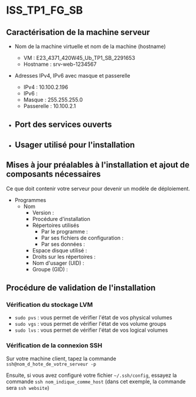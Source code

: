 # ISS_TP1_FG_SB
## Caractérisation de la machine serveur

- Nom de la machine virtuelle et nom de la machine (hostname)
  - VM : E23_4371_420W45_Ub_TP1_SB_2291653
  - Hostname : srv-web-1234567

- Adresses IPv4, IPv6 avec masque et passerelle
  - IPv4 : 10.100.2.196
  - IPv6 : 
  - Masque : 255.255.255.0
  - Passerelle : 10.100.2.1

- Port des services ouverts
  - 

- Usager utilisé pour l'installation
  - 

## Mises à jour préalables à l'installation et ajout de composants nécessaires
Ce que doit contenir votre serveur pour devenir un modèle de déploiement.
- Programmes
  - Nom
    - Version : 
    - Procédure d'installation
    - Répertoires utilisés
      -  Par le programme : 
      -  Par ses fichiers de configuration : 
      -  Par ses données : 
    - Espace disque utilisé :
    - Droits sur les répertoires :
    - Nom d'usager (UID) :
    - Groupe (GID) :

## Procédure de validation de l'installation

### Vérification du stockage LVM
- `sudo pvs` : vous permet de vérifier l'état de vos physical volumes
- `sudo vgs` : vous permet de vérifier l'état de vos volume groups
- `sudo lvs` : vous permet de vérifier l'état de vos logical volumes

### Vérification de la connexion SSH
Sur votre machine client, tapez la commande `ssh@nom_d_hote_de_votre_serveur -p `

Ensuite, si vous avez configuré votre fichier `~/.ssh/config`, essayez la commande `ssh nom_indique_comme_host` (dans cet exemple, la commande sera `ssh website`)
 